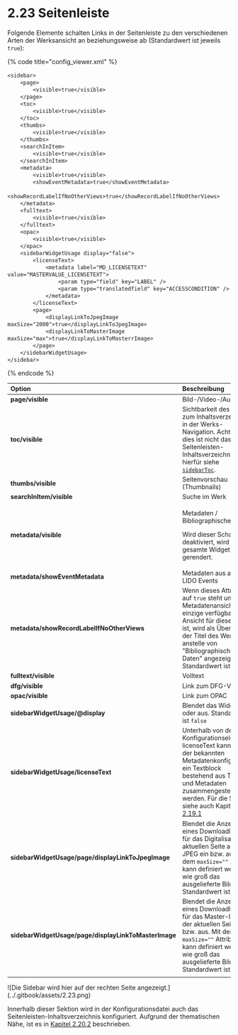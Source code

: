 # 2.23 Seitenleiste

Folgende Elemente schalten Links in der Seitenleiste zu den verschiedenen Arten der Werksansicht an beziehungsweise ab \(Standardwert ist jeweils `true`\):

{% code title="config\_viewer.xml" %}
```markup
<sidebar>
    <page>
        <visible>true</visible>
    </page>
    <toc>
        <visible>true</visible>
    </toc>
    <thumbs>
        <visible>true</visible>
    </thumbs>
    <searchInItem>
        <visible>true</visible>
    </searchInItem>
    <metadata>
        <visible>true</visible>
        <showEventMetadata>true</showEventMetadata>
        <showRecordLabelIfNoOtherViews>true</showRecordLabelIfNoOtherViews>
    </metadata>
    <fulltext>
        <visible>true</visible>
    </fulltext>
    <opac>
        <visible>true</visible>
    </opac>
    <sidebarWidgetUsage display="false">
        <licenseText>
            <metadata label="MD_LICENSETEXT" value="MASTERVALUE_LICENSETEXT">
                <param type="field" key="LABEL" />
                <param type="translatedfield" key="ACCESSCONDITION" />
            </metadata>
        </licenseText>
        <page>
            <displayLinkToJpegImage maxSize="2000">true</displayLinkToJpegImage>
            <displayLinkToMasterImage maxSize="max">true</displayLinkToMasterrImage>
        </page>
    </sidebarWidgetUsage>
</sidebar>
```
{% endcode %}

<table>
  <thead>
    <tr>
      <th style="text-align:left"><b>Option</b>
      </th>
      <th style="text-align:left">Beschreibung</th>
    </tr>
  </thead>
  <tbody>
    <tr>
      <td style="text-align:left"><b>page/visible</b>
      </td>
      <td style="text-align:left">Bild-/Video-/Audio</td>
    </tr>
    <tr>
      <td style="text-align:left"><b>toc/visible</b>
      </td>
      <td style="text-align:left">Sichtbarkeit des Links zum Inhaltsverzeichnis in der Werks-Navigation.
        Achtung: dies ist nicht das Seitenleisten-Inhaltsverzeichnis, hierf&#xFC;r
        siehe <a href="2.20/2.20.2.md"><code>sidebarToc</code></a>.</td>
    </tr>
    <tr>
      <td style="text-align:left"><b>thumbs/visible</b>
      </td>
      <td style="text-align:left">Seitenvorschau (Thumbnails)</td>
    </tr>
    <tr>
      <td style="text-align:left"><b>searchInItem/visible</b>
      </td>
      <td style="text-align:left">Suche im Werk</td>
    </tr>
    <tr>
      <td style="text-align:left"><b>metadata/visible</b>
      </td>
      <td style="text-align:left">
        <p>Metadaten / Bibliographische Daten</p>
        <p>Wird dieser Schalter deaktiviert, wird das gesamte Widget nicht gerendert.</p>
      </td>
    </tr>
    <tr>
      <td style="text-align:left"><b>metadata/showEventMetadata</b>
      </td>
      <td style="text-align:left">Metadaten aus allen LIDO Events</td>
    </tr>
    <tr>
      <td style="text-align:left"><b>metadata/showRecordLabelIfNoOtherViews</b>
      </td>
      <td style="text-align:left">Wenn dieses Attribut auf <code>true</code> steht und die Metadatenansicht
        die einzige verf&#xFC;gbare Ansicht f&#xFC;r dieses Werk ist, wird als
        &#xDC;berschrift der Titel des Werkes anstelle von &quot;Bibliographische
        Daten&quot; angezeigt. Standardwert ist <code>false</code>.</td>
    </tr>
    <tr>
      <td style="text-align:left"><b>fulltext/visible</b>
      </td>
      <td style="text-align:left">Volltext</td>
    </tr>
    <tr>
      <td style="text-align:left"><b>dfg/visible</b>
      </td>
      <td style="text-align:left">Link zum DFG-Viewer</td>
    </tr>
    <tr>
      <td style="text-align:left"><b>opac/visible</b>
      </td>
      <td style="text-align:left">Link zum OPAC</td>
    </tr>
    <tr>
      <td style="text-align:left"><b>sidebarWidgetUsage/@display</b>
      </td>
      <td style="text-align:left">Blendet das Widget ein oder aus. Standardwert ist <code>false</code>
      </td>
    </tr>
    <tr>
      <td style="text-align:left"><b>sidebarWidgetUsage/licenseText</b>
      </td>
      <td style="text-align:left">Unterhalb von dem Konfigurationselement licenseText kann mit der bekannten
        Metadatenkonfiguration ein Textblock bestehend aus Text und Metadaten zusammengestellt
        werden. F&#xFC;r die Syntax siehe auch Kapitel <a href="2.19/2.19.1.md">2.19.1</a>
      </td>
    </tr>
    <tr>
      <td style="text-align:left"><b>sidebarWidgetUsage/page/displayLinkToJpegImage</b>
      </td>
      <td style="text-align:left">Blendet die Anzeige eines Downloadlinks f&#xFC;r das Digitalisat der aktuellen
        Seite als JPEG ein bzw. aus. Mit dem <code>maxSize=&quot;&quot;</code> Attribut
        kann definiert werden wie gro&#xDF; das ausgelieferte Bild wird. Standardwert
        ist <code>true</code>.</td>
    </tr>
    <tr>
      <td style="text-align:left"><b>sidebarWidgetUsage/page/displayLinkToMasterImage</b>
      </td>
      <td style="text-align:left">Blendet die Anzeige eines Downloadlinks f&#xFC;r das Master-Image der
        aktuellen Seite ein bzw. aus. Mit dem <code>maxSize=&quot;&quot;</code> Attribut
        kann definiert werden wie gro&#xDF; das ausgelieferte Bild wird. Standardwert
        ist <code>true</code>.</td>
    </tr>
    <tr>
      <td style="text-align:left"></td>
      <td style="text-align:left"></td>
    </tr>
  </tbody>
</table>![Die Sidebar wird hier auf der rechten Seite angezeigt.](../.gitbook/assets/2.23.png)

Innerhalb dieser Sektion wird in der Konfigurationsdatei auch das Seitenleisten-Inhaltsverzeichnis konfiguriert. Aufgrund der thematischen Nähe, ist es in [Kapitel  2.20.2](2.20/2.20.2.md) beschrieben.

